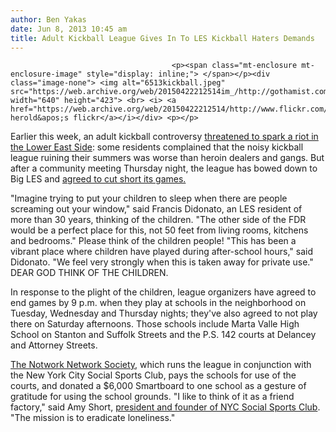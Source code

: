 ```yaml
---
author: Ben Yakas
date: Jun 8, 2013 10:45 am
title: Adult Kickball League Gives In To LES Kickball Haters Demands
---
```


	
										<p><span class="mt-enclosure mt-enclosure-image" style="display: inline;"> </span></p><div class="image-none"> <img alt="6513kickball.jpeg" src="https://web.archive.org/web/20150422212514im_/http://gothamist.com/attachments/byakas/6513kickball.jpeg" width="640" height="423"> <br> <i> <a href="https://web.archive.org/web/20150422212514/http://www.flickr.com/photos/ginaherold/5678121144/">gina herold&apos;s flickr</a></i></div> <p></p>

<p>Earlier this week, an adult kickball controversy <a href="https://web.archive.org/web/20150422212514/http://gothamist.com/2013/06/05/les_residents_say_adult_kickball_le.php">threatened to spark a riot in the Lower East Side</a>: some residents complained that the noisy kickball league ruining their summers was worse than heroin dealers and gangs. But after a community meeting Thursday night, the league has bowed down to Big LES and <a href="https://web.archive.org/web/20150422212514/http://www.dnainfo.com/new-york/20130607/lower-east-side/obnoxious-les-kickball-league-shortens-games-after-complaints">agreed to cut short its games.</a> </p>

<p>&quot;Imagine trying to put your children to sleep when there are people screaming out your window,&quot; said Francis Didonato, an LES resident of more than 30 years, thinking of the children. &quot;The other side of the FDR would be a perfect place for this, not 50 feet from living rooms, kitchens and bedrooms.&quot; Please think of the children people! &quot;This has been a vibrant place where children have played during after-school hours,&quot; said Didonato. &quot;We feel very strongly when this is taken away for private use.&quot; DEAR GOD THINK OF THE CHILDREN.</p>

<p>In response to the plight of the children, league organizers have agreed to end games by 9 p.m. when they play at schools in the neighborhood on Tuesday, Wednesday and Thursday nights; they&apos;ve also agreed to not play there on Saturday afternoons. Those schools include Marta Valle High School on Stanton and Suffolk Streets and the P.S. 142 courts at Delancey and Attorney Streets.</p>

<p><a href="https://web.archive.org/web/20150422212514/http://notworknetwork.org/">The Notwork Network Society</a>, which runs the league in conjunction with the New York City Social Sports Club, pays the schools for use of the courts, and donated a $6,000 Smartboard to one school as a gesture of gratitude for using the school grounds. &quot;I like to think of it as a friend factory,&quot; said Amy Short, <a href="https://web.archive.org/web/20150422212514/http://www.nytimes.com/2012/07/27/nyregion/new-york-city-social-sports-club-coed-leagues-and-events.html?pagewanted=all&amp;_r=0">president and founder of NYC Social Sports Club</a>. &quot;The mission is to eradicate loneliness.&quot; </p>					
										
									
				